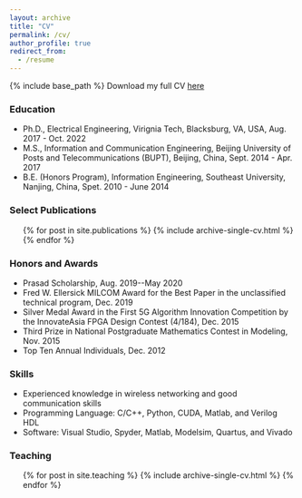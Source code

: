 ```yaml
---
layout: archive
title: "CV"
permalink: /cv/
author_profile: true
redirect_from:
  - /resume
---
```


{% include base_path %}
Download my full CV [here](https://shaoranli.github.io/files/ShaoranLi_CV.pdf)

### Education

* Ph.D., Electrical Engineering, Virignia Tech, Blacksburg, VA, USA, Aug. 2017 - Oct. 2022
* M.S., Information and Communication Engineering, Beijing University of Posts and Telecommunications (BUPT), Beijing, China, Sept. 2014 - Apr. 2017
* B.E. (Honors Program), Information Engineering, Southeast University, Nanjing, China, Spet. 2010 - June 2014


### Select Publications

  <ul>{% for post in site.publications %}
    {% include archive-single-cv.html %}
  {% endfor %}</ul>
  

### Honors and Awards

* Prasad Scholarship, Aug. 2019--May 2020
* Fred W. Ellersick MILCOM Award for the Best Paper in the unclassified technical program, Dec. 2019
* Silver Medal Award in the First 5G Algorithm Innovation Competition by the InnovateAsia FPGA Design Contest (4/184), Dec. 2015
* Third Prize in National Postgraduate Mathematics Contest in Modeling, Nov. 2015
* Top Ten Annual Individuals, Dec. 2012
  
  
### Skills

* Experienced knowledge in wireless networking and good communication skills 
* Programming Language: C/C++, Python, CUDA, Matlab, and Verilog HDL
* Software: Visual Studio, Spyder, Matlab, Modelsim, Quartus, and Vivado
  
### Teaching

  <ul>{% for post in site.teaching %}
    {% include archive-single-cv.html %}
  {% endfor %}</ul>

